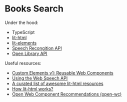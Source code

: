 # Books Search

Under the hood:
- TypeScript
- [lit-html](https://github.com/polymer/lit-html)
- [lit-elements](https://github.com/polymer/lit-element)
- [Speech Recongition API](https://developer.mozilla.org/en-US/docs/Web/API/SpeechRecognition)
- [Open Library API](https://openlibrary.org/developers/api)


Useful resources:
- [Custom Elements v1: Reusable Web Components](https://developers.google.com/web/fundamentals/web-components/customelements)
- [Using the Web Speech API
](https://developer.mozilla.org/en-US/docs/Web/API/Web_Speech_API/Using_the_Web_Speech_API)
- [A curated list of awesome lit-html resources](https://github.com/web-padawan/awesome-lit-html)
- [How lit-html works?](https://github.com/Polymer/lit-html/wiki/How-it-Works)
- [Open Web Component Recommendations (open-wc)](https://open-wc.org/developing/)